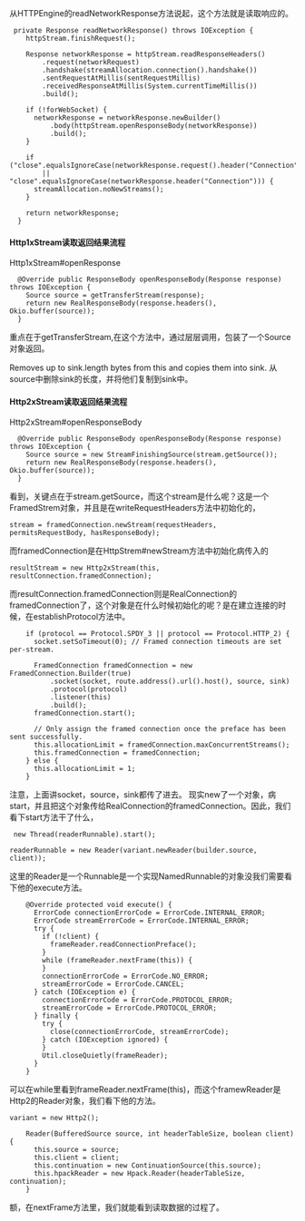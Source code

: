 从HTTPEngine的readNetworkResponse方法说起，这个方法就是读取响应的。
```
 private Response readNetworkResponse() throws IOException {
    httpStream.finishRequest();

    Response networkResponse = httpStream.readResponseHeaders()
        .request(networkRequest)
        .handshake(streamAllocation.connection().handshake())
        .sentRequestAtMillis(sentRequestMillis)
        .receivedResponseAtMillis(System.currentTimeMillis())
        .build();

    if (!forWebSocket) {
      networkResponse = networkResponse.newBuilder()
          .body(httpStream.openResponseBody(networkResponse))
          .build();
    }

    if ("close".equalsIgnoreCase(networkResponse.request().header("Connection"))
        || "close".equalsIgnoreCase(networkResponse.header("Connection"))) {
      streamAllocation.noNewStreams();
    }

    return networkResponse;
  }
```
#### Http1xStream读取返回结果流程

Http1xStream#openResponse
```
  @Override public ResponseBody openResponseBody(Response response) throws IOException {
    Source source = getTransferStream(response);
    return new RealResponseBody(response.headers(), Okio.buffer(source));
  }
```
重点在于getTransferStream,在这个方法中，通过层层调用，包装了一个Source对象返回。

Removes up to sink.length bytes from this and copies them into sink.
从source中删除sink的长度，并将他们复制到sink中。

#### Http2xStream读取返回结果流程

Http2xStream#openResponseBody
```
  @Override public ResponseBody openResponseBody(Response response) throws IOException {
    Source source = new StreamFinishingSource(stream.getSource());
    return new RealResponseBody(response.headers(), Okio.buffer(source));
  }

```
看到，关键点在于stream.getSource，而这个stream是什么呢？这是一个FramedStrem对象，并且是在writeRequestHeaders方法中初始化的，
```
stream = framedConnection.newStream(requestHeaders, permitsRequestBody, hasResponseBody);
```
而framedConnection是在HttpStrem#newStream方法中初始化病传入的
```
resultStream = new Http2xStream(this, resultConnection.framedConnection);
```
而resultConnection.framedConnection则是RealConnection的framedConnection了，这个对象是在什么时候初始化的呢？是在建立连接的时候，在establishProtocol方法中。
```
    if (protocol == Protocol.SPDY_3 || protocol == Protocol.HTTP_2) {
      socket.setSoTimeout(0); // Framed connection timeouts are set per-stream.

      FramedConnection framedConnection = new FramedConnection.Builder(true)
          .socket(socket, route.address().url().host(), source, sink)
          .protocol(protocol)
          .listener(this)
          .build();
      framedConnection.start();

      // Only assign the framed connection once the preface has been sent successfully.
      this.allocationLimit = framedConnection.maxConcurrentStreams();
      this.framedConnection = framedConnection;
    } else {
      this.allocationLimit = 1;
    }
```
注意，上面讲socket，source，sink都传了进去。
现实new了一个对象，病start，并且把这个对象传给RealConnection的framedConnection。因此，我们看下start方法干了什么，
```
 new Thread(readerRunnable).start();
```
```
readerRunnable = new Reader(variant.newReader(builder.source, client));
```

这里的Reader是一个Runnable是一个实现NamedRunnable的对象没我们需要看下他的execute方法。
```
    @Override protected void execute() {
      ErrorCode connectionErrorCode = ErrorCode.INTERNAL_ERROR;
      ErrorCode streamErrorCode = ErrorCode.INTERNAL_ERROR;
      try {
        if (!client) {
          frameReader.readConnectionPreface();
        }
        while (frameReader.nextFrame(this)) {
        }
        connectionErrorCode = ErrorCode.NO_ERROR;
        streamErrorCode = ErrorCode.CANCEL;
      } catch (IOException e) {
        connectionErrorCode = ErrorCode.PROTOCOL_ERROR;
        streamErrorCode = ErrorCode.PROTOCOL_ERROR;
      } finally {
        try {
          close(connectionErrorCode, streamErrorCode);
        } catch (IOException ignored) {
        }
        Util.closeQuietly(frameReader);
      }
    }

```
可以在while里看到frameReader.nextFrame(this)，而这个framewReader是Http2的Reader对象，我们看下他的方法。

```
variant = new Http2();
```
```
    Reader(BufferedSource source, int headerTableSize, boolean client) {
      this.source = source;
      this.client = client;
      this.continuation = new ContinuationSource(this.source);
      this.hpackReader = new Hpack.Reader(headerTableSize, continuation);
    }
```
额，在nextFrame方法里，我们就能看到读取数据的过程了。

